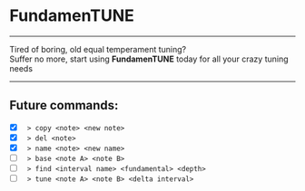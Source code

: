 # FundamenTUNE
- - -
Tired of boring, old equal temperament tuning?  
Suffer no more, start using **FundamenTUNE** today for all your crazy tuning needs
- - -

## Future commands:
- [x] ` > copy <note> <new note>`
- [x] ` > del <note>`
- [x] ` > name <note> <new name>`
- [ ] ` > base <note A> <note B>`
- [ ] ` > find <interval name> <fundamental> <depth>`
- [ ] ` > tune <note A> <note B> <delta interval>`
